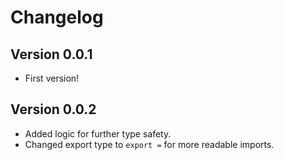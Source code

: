 # Changelog

## Version 0.0.1

- First version!

## Version 0.0.2

- Added logic for further type safety.
- Changed export type to `export =` for more readable imports.

